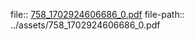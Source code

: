file:: [758_1702924606686_0.pdf](../assets/758_1702924606686_0.pdf)
file-path:: ../assets/758_1702924606686_0.pdf
